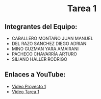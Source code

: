 
<h1 align="center"> Tarea 1 </h1>

## Integrantes del Equipo:

- CABALLERO MONTAÑO JUAN MANUEL
- DEL RAZO SANCHEZ DIEGO ADRIAN
- MINO GUZMAN YARA AMAIRANI
- PACHECO CHAVARRÍA ARTURO
- SILIANO HALLER RODRIGO

## Enlaces a YouTube:

- [Video Proyecto 1](https://youtu.be/KS_bfw-bOms)
- [Video Tarea 1](https://www.youtube.com/enlace2)


